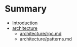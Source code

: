 # Summary

* [Introduction](README.md)
* [architecture](architecture)
   * [architecture/rpc.md](architecture/rpc.md)
   * architecture/patterns.md

